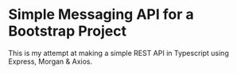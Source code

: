 # Simple Messaging API for a Bootstrap Project
This is my attempt at making a simple REST API in Typescript using Express, Morgan & Axios.
